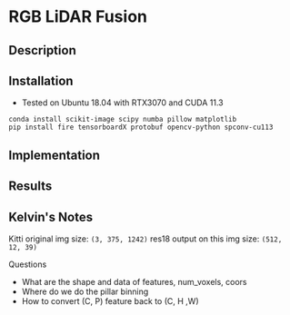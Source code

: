 # RGB LiDAR Fusion

## Description

## Installation

- Tested on Ubuntu 18.04 with RTX3070 and CUDA 11.3

```commandline
conda install scikit-image scipy numba pillow matplotlib
pip install fire tensorboardX protobuf opencv-python spconv-cu113
```

## Implementation

## Results


## Kelvin's Notes

Kitti original img size: `(3, 375, 1242)`
res18 output on this img size: `(512, 12, 39)`

Questions
- What are the shape and data of features, num_voxels, coors
- Where do we do the pillar binning
- How to convert (C, P) feature back to (C, H ,W)

